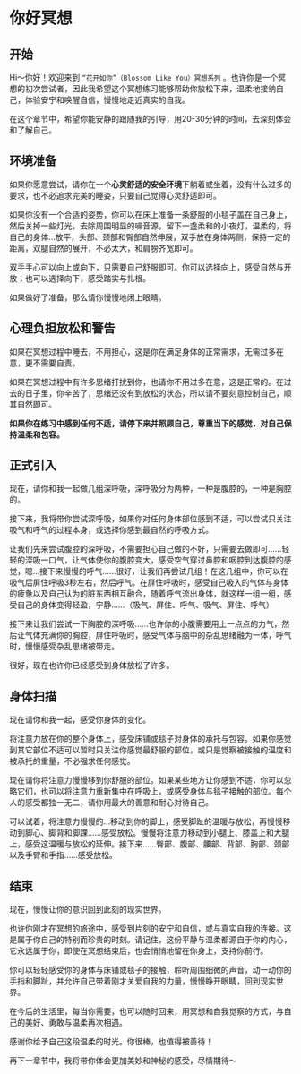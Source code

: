 # 你好冥想

## 开始

Hi～你好！欢迎来到 `“花开如你”（Blossom Like You）冥想系列` 。也许你是一个冥想的初次尝试者，因此我希望这个冥想练习能够帮助你放松下来，温柔地接纳自己，体验安宁和唤醒自信，慢慢地走近真实的自我。

在这个章节中，希望你能安静的跟随我的引导，用20-30分钟的时间，去深刻体会和了解自己。

## 环境准备

如果你愿意尝试，请你在一个**心灵舒适的安全环境**下躺着或坐着，没有什么过多的要求，也不必追求完美的睡姿，只要自己觉得心灵舒适即可。

如果你没有一个合适的姿势，你可以在床上准备一条舒服的小毯子盖在自己身上，然后关掉一些灯光，去除周围明显的噪音源，留下一盏柔和的小夜灯，温柔的，将自己的身体…放平，头部、颈部和臀部自然伸展，双手放在身体两侧，保持一定的距离，双腿自然的展开，不必太大，和肩膀齐宽即可。

双手手心可以向上或向下，只需要自己舒服即可。你可以选择向上，感受自然与开放；也可以选择向下，感受踏实与扎根。

如果做好了准备，那么请你慢慢地闭上眼睛。

## 心理负担放松和警告

如果在冥想过程中睡去，不用担心，这是你在满足身体的正常需求，无需过多在意，更不需要自责。

如果在冥想过程中有许多思绪打扰到你，也请你不用过多在意，这是正常的。在过去的日子里，你辛苦了，思绪还没有到放松的状态，所以请不要刻意控制自己，顺其自然即可。

**如果你在练习中感到任何不适，请停下来并照顾自己，尊重当下的感觉，对自己保持温柔和包容。**

## 正式引入

现在，请你和我一起做几组深呼吸，深呼吸分为两种，一种是腹腔的，一种是胸腔的。

接下来，我将带你尝试深呼吸，如果你对任何身体部位感到不适，可以尝试只关注吸气和呼气的过程本身，或选择你感到最自然的呼吸方式。

让我们先来尝试腹腔的深呼吸，不需要担心自己做的不好，只需要去做即可……轻轻的深吸一口气，让气体使你的腹腔变大，感受空气穿过鼻腔和咽腔到达腹腔的感觉，嗯…接下来慢慢的呼气……很好，让我们再尝试几组！在这几组中，你可以在吸气后屏住呼吸3秒左右，然后呼气。在屏住呼吸时，感受自己吸入的气体与身体的疲惫以及自己认为的脏东西相互融合，随着呼气流出身体，就这样一组一组，感受自己的身体变得轻盈，宁静……（吸气、屏住、呼气、吸气、屏住、呼气）

接下来让我们尝试一下胸腔的深呼吸……也许你的小腹需要用上一点点的力气，然后让气体充满你的胸腔，屏住呼吸时，感受气体与脑中的杂乱思绪融为一体，呼气时，慢慢感受杂乱思绪被带走。

很好，现在也许你已经感受到身体放松了许多。

## 身体扫描

现在请你和我一起，感受你身体的变化。

将注意力放在你的整个身体上，感受床铺或毯子对身体的承托与包容。如果你感觉到其它部位不适可以暂时只关注你感觉最舒服的部位，或只是觉察被接触的温度和被承托的重量，不必强求任何感觉。

现在请你将注意力慢慢移到你舒服的部位。如果某些地方让你感到不适，你可以忽略它们，也可以将注意力重新集中在呼吸上，或感受身体与毯子接触的部位。每个人的感受都独一无二，请你用最大的善意和耐心对待自己。

可以试着，将注意力慢慢的…移动到你的脚上，感受脚趾的温暖与放松，再慢慢移动到脚心、脚背和脚踝……感受放松。慢慢将注意力移动到小腿上、膝盖上和大腿上，感受这温暖与放松的延伸。接下来……臀部、腹部、腰部、背部、胸部、颈部以及手臂和手指……感受放松。

## 结束

现在，慢慢让你的意识回到此刻的现实世界。

也许你刚才在冥想的旅途中，感受到片刻的安宁和自信，或与真实自我的连接。这是属于你自己的特别而珍贵的时刻。请记住，这份平静与温柔都源自于你的内心，它永远属于你，即使在冥想结束后，也会悄悄地留在你身上，支持你前行。

你可以轻轻感受你的身体与床铺或毯子的接触，聆听周围细微的声音，动一动你的手指和脚趾，并允许自己带着刚才关爱自我的力量，慢慢睁开眼睛，回到现实世界。

在今后的生活里，每当你需要，也可以随时回来，用冥想和自我觉察的方式，与自己的美好、勇敢与温柔再次相遇。

感谢你给予自己这段温柔的时光。你很棒，也值得被善待！

再下一章节中，我将带你体会更加美妙和神秘的感受，尽情期待～
